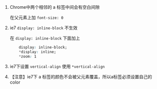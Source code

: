 1. Chrome中两个相邻的 a 标签中间会有空白间隙

    在父元素上加 `font-size: 0`


2. ie7 `display: inline-block` 不生效

    在 `display: inline-block` 下面加上
    ```css
        display: inline-block;
        *display: inline;
        *zoom: 1
    ```

3. ie7下设置 `vertical-align` 使用 `*vertical-align`

4. 【注意】ie7下 a 标签的颜色不会被父元素覆盖，所以a标签必须设置自己的color